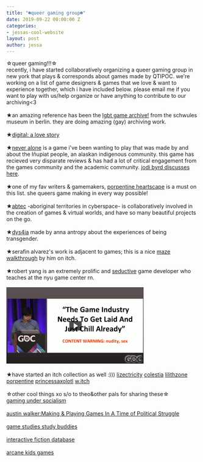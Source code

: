 ```yaml
---
title: "☻queer gaming group☻"
date: 2019-09-22 00:00:00 Z
categories:
- jessas-cool-website
layout: post
author: jessa
---
```


<p>
☆queer gaming!!!☆<br>
recently, i have started collaboratively organizing a queer gaming group in new york that plays & corresponds about games made by QTIPOC. we're working on a list of game designers & games that we love & want to experience together, which i have included below. please email me if you want to play with us/help organize or have anything to contribute to our archiving<3
<br><br>
★an amazing reference has been the <a href="https://lgbtqgamearchive.com">lgbt game archive!</a> from the schwules museum in berlin. they are doing amazing (gay) archiving work.
<br><br>
★<a href="https://www.freegameplanet.com/digital-a-love-story-full-game-download/">digital: a love story</a>
<br><br>
★<a href="http://neveralonegame.com/">never alone</a> is a game i've been wanting to play that was made by and about the Iñupiat people, an alaskan indigenous community. this game has recieved very disparate reviews & has had a lot of critical engagement from the games community and the academic community. <a href="https://www.cornell.edu/video/jodi-a-byrd-video-games-indigeneity-settler-colonialism">jodi byrd discusses here</a>. 
<br><br>
★one of my fav writers & gamemakers, <a href="http://slimedaughter.com/">porpentine heartscape</a> is a must on this list. she queers game making in every way possible!
<br><br>
★<a href="http://abtec.org/#about">abtec</a> -aboriginal territories in cyberspace- is collaboratively involved in the creation of games & virtual worlds, and have so many beautiful projects on the go.
<br><br>
★<a href="http://www.gamesforchange.org/game/dys4ia/">dys4ia</a> made by anna antropy about the experiences of being transgender.
<br><br>
★serafin alvarez's work is adjacent to games; this is a nice <a href="https://serafinalvarez.itch.io/maze-walkthrough">maze walkthrough</a> by him on itch.
<br><br>
★robert yang is an extremely prolific and <a href="https://debacle.us/">seductive</a> game developer who teaches at the nyu game center rn. 
<br><br>
<img src="/images/yang.png" alt="yang" height= "200">
<br><br>
★have started an itch collection as well :)))
<a href="https://lizectricity.itch.io/">lizectricity</a>
<a href="https://colestia.itch.io/">colestia</a>
<a href="https://lilithzone.itch.io/">lilithzone</a>
<a href="https://porpentine.itch.io/">porpentine</a>
<a href="https://princessaxolotl.itch.io/">princessaxolotl</a>
<a href="https://w.itch.io/">w.itch</a>
<br><br>
☆other cool things xo s/o to theo&other pals for sharing these☆
<br>
<a href="https://www.molleindustria.org/blog/gaming-under-socialism/?fbclid=IwAR2dpC9a1vSOiPkb-8fwTUNA51rV8OeqKJgeF7yD3GOgNvMBmG4mPtHNHmY">gaming under socialism</a>
	<br><br>
<a href="https://www.youtube.com/watch?v=EM4S_dD2-Q8&fbclid=IwAR2eXtJKeSrzg_XcolfRVO67AYGYh6VuqdZjcR9mn0EudApqy3U4EIvK2D4">austin walker:Making & Playing Games In A Time of Political Struggle</a>
	<br><br>
<a href="http://rangedtouch.com/game-studies-study-buddies/?fbclid=IwAR3cvb-ZtuIcjH8_xPEcWCOKTsLz0QC7MP98ODy0yArNXnDBWB6eXSQzg4I">game studies study buddies</a>
	<br><br>
<a href="https://ifdb.tads.org/viewgame?id=032krqe6bjn5au78">interactive fiction database</a>
	<br>
	<br>
<a href="https://arcanekids.com/">arcane kids games</a>
 </p>
